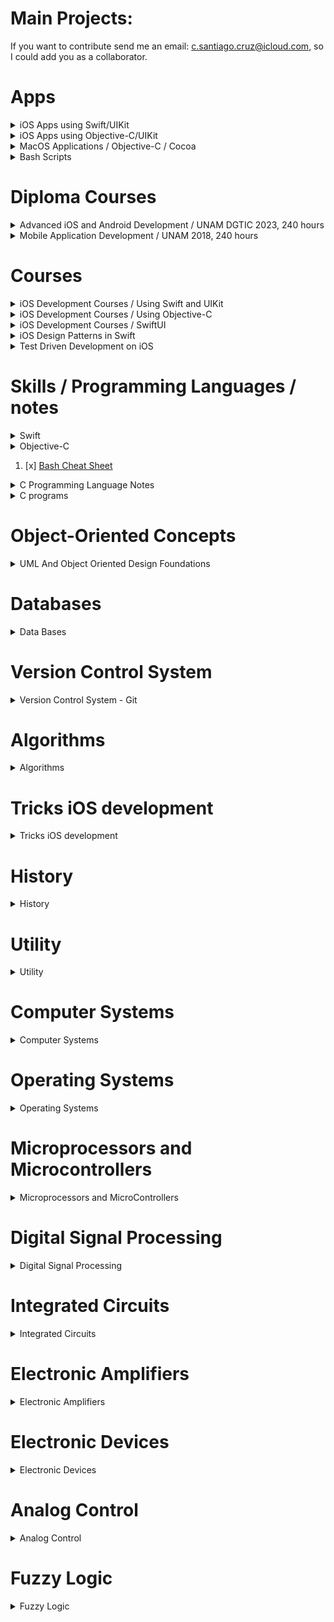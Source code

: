 # Main Projects:

If you want to contribute send me an email: c.santiago.cruz@icloud.com, so I could add you as a collaborator.

# Apps

<details><summary>iOS Apps using Swift/UIKit</summary>
<p>

* List of apps I developed during diploma course and self-study time.

1. [x] [Photorama](https://github.com/c4arl0s/Photorama-App-Presentation#photorama-app). It makes a web service request to get photos.
2. [x] [Restaurant](https://github.com/c4arl0s/Restaurant-App-Presentation#restaurant-app). Interactive restaurant menu that displays offerings, adds orders and sent order request.
3. [x] [List](https://github.com/c4arl0s/List-App-Presentation#guided-project-list-todolistapp). Display, add, delete and save a list of tasks.
4. [x] [Homepwner](https://github.com/c4arl0s/Homepwner-App-Presentation#homepwner-app) It keeps an inventory of all your possessions. It saves name, serial#, value and a picture.
5. [x] [Hotel Manzana](https://github.com/c4arl0s/Hotel-Manzana-App-Presentation#hotel-manzana-app). This app allows you to register guests when they arrive.
6. [x] [Personality Quiz](https://github.com/c4arl0s/Personality-Quiz-Presentation#personality-quiz). This app is a silly game that is going to reflect part of your personality.
7. [x] [Apple Pie (iPad)](https://github.com/c4arl0s/Apple-Pie-App-Presentation#apple-pie-app). Word guessing game.
8. [x] [WorldTrotter](https://github.com/c4arl0s/WorldTrotter-App-Presentation#beginning-of-worldtrotter-app). This app converts values between degrees Fahrenheit and degrees Celsius.
9. [x] [TouchTracker](https://github.com/c4arl0s/Touchtracker-App-Presentation#beginning-of-touchtracker-app). An app that lets the user draw lines by touching the screen 
10. [ ] [Chronolist](https://github.com/c4arl0s/ChronoList-Presentation). List of tasks or activities placed in chronological order.
11. [ ] [SteriflowApp](https://github.com/c4arl0s/ProductViewControllerForSteriflowApp#steriflowapp). Project that shows a catalog of Steriflow products.
12. [x] [Calculator (UI only, iPhone)](https://github.com/c4arl0s/Calculator-UI-Presentation#lab-calculator---content). User interface that shows you the power of Autolayout.
13. [x] [Calculator (UI + operations, iPhone and iPad)](https://github.com/c4arl0s/Practice-One-Calculator.git). Calculator that computes basic operations, +, -, \*, /

Frameworks used: UIKit, CoreData, CoreGraphics, CoreLocation, CoreMotion, MapKit, AVFoundation, QuartzCore, SafariServices, SceneKit, Speech, ARKit.
iOS Design Patterns used: MVC, Singleton, delegation, Observer, Target-Action, 

</p>
</details>

<details><summary>iOS Apps using Objective-C/UIKit</summary>
<p>

* List of apps I developed during self-study time:

11. [x] [Hypnosister (iPhone, using MRC)](https://github.com/c4arl0s/Hypnosister-ObjectiveC-Presentation#hypnosister-app---objective-c). Change and move concentric circles color with shake motion detection.
12. [x] [Homepwner (iPhone, using MRC)](https://github.com/c4arl0s/Homepwner-ObjectiveC-Presentation#homepwner-app---objective-c). It keeps an inventory of all your possessions.
13. [x] [TouchTracker (iPhone, using MRC)](https://github.com/c4arl0s/Touchtracker-ObjectiveC-Presentation#touchtracker-app---objective-c). This application lets the user draw lines by dragging across the view.
14. [x] [Nerdfeed (iPad, using MRC)](https://github.com/c4arl0s/Nerdfeed-ObjectiveC-Presentation#nerdfeed-app---objective-c). It reads the RSS feed from the Apple newsroom web service.
15. [x] [Basic MediaPlayer App (iPhone, using MRC)](https://github.com/c4arl0s/MediaPlayer-ObjectiveC-Presentation#media-playback---objective-c). Simple user interface to display a movie or video and audio.

* Frameworks used: UIKit, CoreData. 

</p>
</details>

<details><summary>MacOS Applications / Objective-C / Cocoa</summary>
<p>

* List of MacOS apps I developed during self-study time:

1. [x] [TahDoole Desktop App](https://github.com/c4arl0s/TahDoodle-Desktop-Cocoa-ObjectiveC-Presentation#tahdoole-desktop---cocoa--objective-c). Simple to-do list application that stores its data as a property list.
2. [ ] [Cocoa Server App](https://github.com/c4arl0s/Cocoa-Server-App-Presentation#cocoaserver-app---objective-c). It creates a server to broadcast its presence and advertise its service on a local area network.

* Frameworks used: 

</p>
</details>

<details><summary>Bash Scripts</summary>
<p>

* List of scripts I wrote to speed up my developments

1. [x] [git-add-ui.sh: It uses a dialog box to add modified and untracked files to the staged area](https://github.com/c4arl0s/git-add-user-interface-script#git-add-user-interface-script)
2. [x] [git-add-with-filter-ui.sh: It uses a dialog box to add modified and untracked files with a filter to the staged area](https://github.com/c4arl0s/git-add-with-filter-ui#git-add-with-filter-ui)
3. [x] [git-restore-ui.sh: It uses a dialog box to restore files that are located in staged area](https://github.com/c4arl0s/git-restore-user-interface-script#git-restore-user-interface-script)
4. [x] [git-restore-with-filter-ui.sh: It uses a dialog box to restore files using a filter that are located in staged area](https://github.com/c4arl0s/git-restore-with-filter-ui)
5. [x] [trad3.sh: It was created back in my student days to retrieve english/spanish words](https://github.com/c4arl0s/DictEnEsScript)
6. [x] [add3.sh: included in trad3.sh repository](https://github.com/c4arl0s/DictEnEsScript)
7. [x] [CreateContentIndexScript.sh: Create Content Index script for my repositores](https://github.com/c4arl0s/CreateContentIndex#create-content-index-script)
8. [x] [rmDotDSStoreScript.sh: Remove .DS_Store files recursively](https://github.com/c4arl0s/RemoveDotDS_StoreFileRecursiveScript#removedotds_storefilerecursivescript)
9. [x] [verifyStatus.sh: It was created to remember me if a repository has changes or files are untracked](https://github.com/c4arl0s/VerifyStatusRepositoriesScript)
10. [x] [extractImagesFromPdfFiles.sh: Extract Images from a pdf file recursively](https://github.com/c4arl0s/ExtractImagesFromPdfFilesBatchScript#extractimagesfrompdffilesbatchscript)
11. [x] [renameAllFiles.sh: rename all files and directories in the current directory recursively](https://github.com/c4arl0s/renameAllFilesScript)

</p>
</details>

# Diploma Courses

<details><summary>Advanced iOS and Android Development / UNAM DGTIC 2023, 240 hours</summary>
<p>

* Diploma Course at DGTIC UNAM, 2023 

1. [x] [Advanced iOS and Android Development - UNAM DGTIC 2022, 240 hours](https://github.com/c4arl0s/Advanced-iOS-and-Android-Development-Diploma-Course)

</p>
</details>

<details><summary>Mobile Application Development / UNAM 2018, 240 hours</summary>
<p>

* Diploma Course at iOS Development Lab, UNAM, 2018

1. [x] [Mobile Application Development - UNAM 2018, 240 hours](https://github.com/c4arl0s/AppDevelopmentWithSwift#appdevelopmentwithswift) 

</p>
</details>

# Courses

<details><summary>iOS Development Courses / Using Swift and UIKit</summary>
<p>

* List of courses I took to improve my knowledge and skills about iOS Development through a couple of years.

1. [x] [iOS Programming with Swift](https://github.com/c4arl0s/iOSProgramming_BasicSwift#iosprogramming_basicswift) (BNR course provided by iOS instructors to improve skills)
2. [x] [Practical Autolayout](https://github.com/c4arl0s/PracticalAutoLayoutXcode8#practical-autolayout---xcode-8) (Interesting book about how to demystify Autolayout)
3. [x] [Learn to Code in Swift](https://github.com/c4arl0s/LearnToCodeInSwift4#learn-to-code-in-swift-4---content) (Interesting way to teach Swift using iOS projects created by the author, It is a must)
4. [x] [Apple iOS Swift Unit Testing](https://github.com/c4arl0s/LearnAppleiOSSwiftUnitTesting#learn-apple-ios-swift-unit-testing---content) (First approach)
5. [ ] [Building AR Apps with Xcode](https://github.com/c4arl0s/AppDevelopmentWithSwift#4-building-ar-apps-with-xcode) (Apple course that teach you an introduction about ARKit)
6. [x] [Generics](https://github.com/c4arl0s/22GenericsInTheRealWorld#22-generics-in-the-real-world---content) (Important chapter provided by Learn to Code in Swift book)
7. [ ] [Swift Style](https://github.com/c4arl0s/SwiftStyle#swift-style---content) (Summary of recommendations about how to write Swift style code)
8. [x] [CoreGraphics](https://github.com/c4arl0s/AppDevelopmentWithSwiftGeneralIndex#8-core-graphics)
9. [x] [Protocols](https://github.com/c4arl0s/Swift-Protocols#swift-protocols---content)
10. [ ] [Combine Asynchronous Programming with Swift](https://github.com/c4arl0s/CombineAsynchronousProgrammingWithSwift#combine-asynchronous-programming-with-swift---content)

* Frameworks used: UIKit, CoreData, ARKit, CoreGraphics, CoreLocation, CoreMotion, MapKit, AVFoundation, QuartzCore, SafariServices, SceneKit, Speech. 
</p>
</details>

<details><summary>iOS Development Courses / Using Objective-C</summary>
<p>

* iOS Development Courses using Objective-C during self-study time.

1. [x] [iOS Programming (Objective-C Using MRC)](https://github.com/c4arl0s/iOSProgramming_AdvancedObjectiveC#iosprogrammingadvace_objectivec) 
2. [x] [Objective-C Programming (Using ARC)](https://github.com/c4arl0s/iOSProgramming_BasicObjectiveC#iosprogramming_basicobjectivec) 
3. [ ] [Beginning Xcode](https://github.com/c4arl0s/BeginningXcodeContentIndex#beginning-xcode)
4. [ ] [Using Speech Framework](https://github.com/c4arl0s/RecognizingSpeechInLiveAudio#recognizingspeechinliveaudio)
5. [ ] [Grand Central Dispatch](https://github.com/c4arl0s/15GrandCentralDispatchBackgroundProcessingAndYou#15-grand-central-dispatch-background-processing-and-you---content)
6. [x] [Frameworks, Libraries and Targets](https://github.com/c4arl0s/9FrameworksLibrariesAndTargets#frameworks-libraries-and-targets---content)

* Frameworks used: UIKit, CoreData, CoreLocation, UIAccelerometer (deprecate), AVFoundation, Speech.

</p>
</details>

<details><summary>iOS Development Courses / SwiftUI</summary>
<p>

* iOS Development Courses / SwiftUI during self study time.

1. [ ] [Introducing SwiftUI](https://github.com/c4arl0s/IntroducingSwiftUI#introducing-swiftui)

</p>
</details>

<details><summary>iOS Design Patterns in Swift</summary>
<p>

* Design Patterns in Swift

# The Creation Patterns

1. The Object Template Pattern
2. The Prototype Pattern
3. The Singleton Pattern
4. The Object Pool Pattern
5. Object Pool Variations
6. The Factory Method Pattern
7. Abstract Factory Pattern
8. The Builder Pattern

# Structural Patterns

1. The Adapter Pattern
2. The Bridge Pattern
3. The Decorator Pattern
4. The Composite Pattern
5. The Façade Pattern
6. The Flyweight Pattern
7. The Proxy Pattern

# The Behavioral Patterns

1. The Chain of Responsibility Pattern
2. The Command Pattern
3. The Mediator Pattern
4. The Observer Pattern
5. The Memento Pattern
6. The Strategy Pattern
7. The Visitor Pattern
8. The Template Method Pattern

# The MVVM Architectural Pattern

1. [x] [The Model-View-ViewModel Architectural Pattern](https://github.com/c4arl0s/3-The-MVVM-Architectural-Pattern#--the-model-view-viewmodel-architectural-pattern)
2. [ ] [MVVM](https://github.com/c4arl0s/MVVM#mvvm---content)

<img width="1012" alt="Screen Shot 2022-09-22 at 12 32 38 a m" src="https://user-images.githubusercontent.com/24994818/191666057-71e1ae5c-e417-4f42-bded-8aecc9a78fb5.png">

<img width="449" alt="Screen Shot 2022-09-01 at 1 39 32 a m" src="https://user-images.githubusercontent.com/24994818/187848385-19f517ed-f362-4754-a0e8-6ad3567f1f8c.png">

<img width="453" alt="Screen Shot 2022-09-01 at 1 40 45 a m" src="https://user-images.githubusercontent.com/24994818/187848582-a70c893b-7c71-4234-b074-2a5114945654.png">

<img width="524" alt="Screen Shot 2022-09-01 at 1 23 55 a m" src="https://user-images.githubusercontent.com/24994818/187845992-20c85360-96d8-44da-821c-2a3eff6deee1.png">

<img width="629" alt="Screen Shot 2022-09-01 at 1 17 09 a m" src="https://user-images.githubusercontent.com/24994818/187845112-58132134-54cd-41d3-bf98-db4c339276e0.png">

<img width="626" alt="Screen Shot 2022-09-01 at 1 16 53 a m" src="https://user-images.githubusercontent.com/24994818/187845125-0e943a1b-cadb-4f52-9c86-080d27ddfe72.png">

<img width="626" alt="Screen Shot 2022-09-01 at 1 31 26 a m" src="https://user-images.githubusercontent.com/24994818/187847137-8effefc5-953f-4f13-a66d-359bf8488a01.png">

</p>
</details>

<details><summary>Test Driven Development on iOS</summary>
<p>

* Test Driven Development on iOS:

1. [ ] [iOS Code Testing](https://github.com/c4arl0s/iOS-Code-Testing#ios-code-testing)
2. [ ] [Pro iOS Testing](https://github.com/c4arl0s/Pro-iOS-Testing#pro-ios-testing)

</p>
</details>

# Skills / Programming Languages / notes

<details><summary>Swift</summary>
<p>

<img width="491" alt="Screen Shot 2022-07-02 at 12 41 22 p m" src="https://user-images.githubusercontent.com/24994818/177011338-dfac00e4-0af9-4749-809e-ae0b1952a574.png">

1. [Introduction to Swift and Playgrounds](https://github.com/c4arl0s/IntroductionToSwiftAndPlaygrounds#introduction-to-swift-and-playgrounds---content)
2. [Constants, Variables and Data Types](https://github.com/c4arl0s/ConstantsVariablesAndDataTypes#constants-variables-and-data-types---content)
3. [Operators](https://github.com/c4arl0s/Operators#operators---content)
4. [Control Flow](https://github.com/c4arl0s/ControlFlow#controlflow---content)
5. [Xcode](https://github.com/c4arl0s/Xcode#xcode---content)
6. [Building, Running and Debugging an App](https://github.com/c4arl0s/BuildingRunningAndDebuggingAnApp#building-running-and-debugging-an-app---content)
7. [Interface Builder Basics](https://github.com/c4arl0s/InterfaceBuilderBasics#interface-builder-basics---content)
8. [Strings](https://github.com/c4arl0s/Strings#strings---content)
9. [Functions](https://github.com/c4arl0s/Functions#functions---content)
10. [Structures](https://github.com/c4arl0s/Structures#structures---content)
11. [Classes, Inheritance](https://github.com/c4arl0s/ClassesAndInheritance#classes-and-inheritance---content)
12. [Collections](https://github.com/c4arl0s/Collections#collections---content)
13. [Loops](https://github.com/c4arl0s/Loops#loops---content)
14. [Optionals](https://github.com/c4arl0s/Optionals#optionals---content)
15. [Type Casting and Inspection](https://github.com/c4arl0s/TypeCastingAndInspection#2-type-casting-and-inspection---content)
16. [Guard](https://github.com/c4arl0s/Guard#3-guard---content)
17. [Enumerations](https://github.com/c4arl0s/Enumerations#enumerations---content)
18. [Closures](https://github.com/c4arl0s/Closures#closures---content)
19. [Extensions](https://github.com/c4arl0s/Extensions#extensions---content) 

</p>
</details>

<details><summary>Objective-C</summary>
<p>

1. [x] [1. Objects](https://github.com/c4arl0s/2ObjectiveC#1-objects)
2. [x] [2. Using instances](https://github.com/c4arl0s/2ObjectiveC#2-using-instances)
3. [x] [3. Creating objects](https://github.com/c4arl0s/2ObjectiveC#3-creating-objects)
4. [x] [4. Sending messages](https://github.com/c4arl0s/2ObjectiveC#4-sending-messages)
5. [x] [5. Destroying objects](https://github.com/c4arl0s/2ObjectiveC#5-destroying-objects)
6. [x] [6. Writing the RandomPossession tool](https://github.com/c4arl0s/2ObjectiveC#6-writing-the-randompossession-tool)
7. [x] [7. NSString](https://github.com/c4arl0s/2ObjectiveC#7-nsstring)
8. [x] [8. NSArray and NSMutableArray](https://github.com/c4arl0s/2ObjectiveC#8-nsarray-and-nsmutablearray)
9. [x] [9. Subclassing an Objective-C class](https://github.com/c4arl0s/2ObjectiveC#9-subclassing-an-objective-c-class)
10. [x] [10. Instance variables](https://github.com/c4arl0s/2ObjectiveC#10-instance-variables)
11. [x] [11. Accessor methods](https://github.com/c4arl0s/2ObjectiveC#11-accessor-methods)
12. [x] [12. Instance methods](https://github.com/c4arl0s/2ObjectiveC#12-instance-methods)
13. [x] [13. Initiazers](https://github.com/c4arl0s/2ObjectiveC#13-initiazers)
14. [x] [14. id](https://github.com/c4arl0s/2ObjectiveC#14-id)
15. [x] [15. isa](https://github.com/c4arl0s/2ObjectiveC#15-isa)
16. [x] [16. Implementing the designated initializer](https://github.com/c4arl0s/2ObjectiveC#16-implementing-the-designated-initializer)
17. [x] [17. self](https://github.com/c4arl0s/2ObjectiveC#17-self)
18. [x] [18. super](https://github.com/c4arl0s/2ObjectiveC#18-super)
19. [x] [19. Other initializer and the initializer chain](https://github.com/c4arl0s/2ObjectiveC#19-other-initializer-and-the-initializer-chain)
20. [x] [20. class methods](https://github.com/c4arl0s/2ObjectiveC#20-class-methods)
21. [x] [21. Testing your subclass](https://github.com/c4arl0s/2ObjectiveC#21-testing-your-subclass)
22. [x] [22. Exceptions and the console window](https://github.com/c4arl0s/2ObjectiveC#22-exceptions-and-the-console-window)
23. [x] [23. Fast enumeration](https://github.com/c4arl0s/2ObjectiveC#23-fast-enumeration)
24. [x] [24. Challenge](https://github.com/c4arl0s/2ObjectiveC#24-challenge)

</p>
</details>

1. [x] [Bash Cheat Sheet](https://github.com/c4arl0s/BashCheatSheet#bashcheatsheet)

<details><summary>C Programming Language Notes</summary>
<p>

* C Programming Language Notes:

Lectures, notes, code and documentation about C programming language.

1. [x] [Understanding And Using C Pointers](https://github.com/c4arl0s/UnderstandingAndUsingCPointers#understandingandusingcpointers)  
2. [x] [Representing and Manipulating Information with C](https://github.com/c4arl0s/2RepresentingAndManipulatingInformation#2-representing-and-manipulating-information---content)
3. [x] [Optimizing Program Performance with C](https://github.com/c4arl0s/ComputerSystemsAProgrammersPerspectiveContentIndex#5-optimizing-program-performance)
2. [x] [Learn C on The Mac For OSX and iOS](https://github.com/c4arl0s/Learn_C_onTheMacForOSXandiOS#learn_c_onthemacforosxandios) 
3. [ ] [Numerical Analysis With C Programming Language](https://github.com/c4arl0s/NumericalAnalysisWithCProgrammingLanguage#numerical-analysis-with-c-programming-language---content)

</p>
</details>

<details><summary>C programs</summary>
<p>

* C programs:

1. [x] [search-price.c: It search a price of an item over a text file]()  
2. [x] [fibonacci.c: it calculates first 20 numbers of fibonacci series]()
3. [x] [c-to-f.c: It converts centigrades units to Farenheit units]()
2. [x] [diodo.c: It calculates phase angle, Power Electronics]() 
3. [x] [pparallel.c: Data adquisition project, using an old HP Pavilion Desktop computer]()
3. [x] [Programming in C: List of c programs that I created in the old days](https://github.com/c4arl0s/ProgrammingInC#programming-in-c)

</p>
</details>

# Object-Oriented Concepts

<details><summary>UML And Object Oriented Design Foundations</summary>
<p>

* UML And Object Oriented Design Foundations:

1. [ ] [UML And Object Oriented Design Foundations](https://github.com/c4arl0s/UML-And-Object-Oriented-Design-Foundations-Presentation#uml-and-object-oriented-design-foundations---content)

</p>
</details>

# Databases

<details><summary>Data Bases</summary>
<p>

* Data Bases:

Lectures, code and documentation about data bases.

1. [x] [SQLite For Mobil Apps Simplified](https://github.com/c4arl0s/SQLiteForMobileAppsSimplified#sqlite3_notes) 
2. [ ] [Designing Data Intensive Applications](https://github.com/c4arl0s/DesigningDataIntensiveApplications#designing-data-intensive-applications) 
3. [x] [Introducing SQLite for Mobile Developers](https://github.com/c4arl0s/SQLiteForMobilDevelopers#sqliteformobildevelopers) 

</p>
</details>

# Version Control System

<details><summary>Version Control System - Git</summary>
<p>

* Version Control System - Git:

1. [x] [Introduction](https://github.com/c4arl0s/RysGitTutorialContentIndex#1-introduction)
2. [x] [The basics](https://github.com/c4arl0s/RysGitTutorialContentIndex#2-the-basics)
3. [x] [Undoing Changes](https://github.com/c4arl0s/RysGitTutorialContentIndex#3-undoing-changes-rys-git-tutorial)
4. [x] [Branches I](https://github.com/c4arl0s/RysGitTutorialContentIndex#4-branches-i)
5. [x] [Branches II](https://github.com/c4arl0s/RysGitTutorialContentIndex#5-branches-ii)
6. [x] [Rebasing](https://github.com/c4arl0s/RysGitTutorialContentIndex#6-rebasing)	
7. [x] [Rewriting History](https://github.com/c4arl0s/RysGitTutorialContentIndex#7-rewriting-history)
8. [x] [Remotes](https://github.com/c4arl0s/RysGitTutorialContentIndex#8-remotes)
9. [x] [Centralized Workflows](https://github.com/c4arl0s/RysGitTutorialContentIndex#9-centralized-workflows)
10. [x] [Distributed Workflows](https://github.com/c4arl0s/RysGitTutorialContentIndex#10-distributed-workflows)
11. [x] [Patch Workflows](https://github.com/c4arl0s/RysGitTutorialContentIndex#11-patch-workflows)
12. [x] [Tips and Tricks](https://github.com/c4arl0s/RysGitTutorialContentIndex#12-tips-and-tricks)
13. [x] [Plumbing](https://github.com/c4arl0s/RysGitTutorialContentIndex#13-plumbing)
14. [x] [Summary git commands](https://github.com/c4arl0s/Summary-git-commands)

</p>
</details>

# Algorithms

<details><summary>Algorithms</summary>
<p>

* Algorithms:

1. [x] [Algorithms and Data Structures in Swift](https://github.com/c4arl0s/AlgorithmsAndDataStructuresInSwift#ilgorithms-and-data-structures-in-swift) 
     - [x] [Basic Sorting](https://github.com/c4arl0s/7BasicSortingAADSSwift#7-basic-sorting)
         - [x] [Selection Sort](https://github.com/c4arl0s/7BasicSortingAADSSwift#-selection-sort)
         - [x] [Insertion Sort](https://github.com/c4arl0s/7BasicSortingAADSSwift#-insertion-sort)
         - [x] [Bubble Sort](https://github.com/c4arl0s/7BasicSortingAADSSwift#-bubble-sort)
     - [x] [Advanced Sorting](https://github.com/c4arl0s/8AdvanceSortingAADSSwift#8-advance-sorting)
         - [x] [Merge Sort](https://github.com/c4arl0s/8AdvanceSortingAADSSwift#1-the-merge-sort)
         - [x] [Quick Sort](https://github.com/c4arl0s/8AdvanceSortingAADSSwift#2-quicksort)
2. [x] [Algorithms and Data Structures in Objective-C](https://github.com/c4arl0s/AlgorithmsAndDataStructuresInObjectiveC#algorithms-and-data-structures-in-objective-c) 
     - [x] [Basic Sorting](https://github.com/c4arl0s/7BasicSortingInObjectiveC#7-basic-sorting-in-objective-c)
         - [x] [Selection Sort](https://github.com/c4arl0s/7BasicSortingInObjectiveC#1-selection-sort)
         - [x] [Insertion Sort](https://github.com/c4arl0s/7BasicSortingInObjectiveC#2-insertion-sort)
         - [x] [Bubble Sort](https://github.com/c4arl0s/7BasicSortingInObjectiveC#4-bubble-sort)
     - [x] [Advanced Sorting](https://github.com/c4arl0s/8AdvanceSortingInObjectiveC#8-advance-sorting-in-objective-c)
         - [x] [Merge Sort](https://github.com/c4arl0s/8AdvanceSortingInObjectiveC#1-the-merge-sort)
         - [x] [Quick Sort](https://github.com/c4arl0s/8AdvanceSortingInObjectiveC#2-quicksort)
5. [ ] Graph Algorithms
     - [ ] Sequential Graph Algorithms
     - [ ] Parallel Graph Algorithms
     - [ ] Distributed Graph Algorithms 

* Frameworks used: QuartzCore. 

</p>
</details>

# Tricks iOS development

<details><summary>Tricks iOS development</summary>
<p>

* Tricks iOS development:

1. [shortcuts](https://github.com/c4arl0s/Xcode#3-keyboard-shorcuts)
2. [Building and running wirelessly](https://github.com/c4arl0s/BuildingRunningAndDebuggingAnApp#3-building-and-running-wirelessly)

</p>
</details>

# History

<details><summary>History</summary>
<p>

* History:

<img width="1301" alt="Screen Shot 2022-04-10 at 11 56 10 a m" src="https://user-images.githubusercontent.com/24994818/162630747-5912c40d-5167-4fb1-ac42-8a7b49ddadb6.png">

</p>
</details>

# Utility

<details><summary>Utility</summary>
<p>

* Utility:

2. [x] [VIM](https://github.com/c4arl0s/VIM#vim) 
3. [ ] [Regular Expresions](https://github.com/c4arl0s/RegularExpressions#regular-expression---content) 
4. [ ] [English Language](https://github.com/c4arl0s/OxfordGuideToEnglishGrammar#oxford-guide-to-english-grammar---content)
5. [x] [Must-Have English Phrases for Online Meetings](https://github.com/c4arl0s/Must-Have-English-Phrases-for-Online-Meetings#must-have-english-phrases-for-online-meetings)
6. [x] [10 Words to use right now at work in English](https://github.com/c4arl0s/10-Words-to-Use-Right-Now-at-Work-in-English#10-words-to-use-right-now-at-work-in-english)

</p>
</details>

# Computer Systems

<details><summary>Computer Systems</summary>
<p>

* Notes about computer systems engineering from programming perspective.

1. [x] [Computer Systems - A Programmers Perspective](https://github.com/c4arl0s/ComputerSystems_aProgrammersPerspective#computer-systems---a-programmers-perspective) 
2. [x] [Computer Organization and Design Fundamentals](https://github.com/c4arl0s/ComputerOrganization-DesignFundamentals#computer-organization-and-design-fundamentals) 

### Concurrency

Concurrency is a mechanism that decreases the response time of the system by using a single process unit. 

In Concurrency, a major task is divided into subtask that execute simultaneously but not at the same time. A good example of concurrency is having multiple applications, like a Chrome browser, a video editor, and iTunes running at the same time in an operating system. 

<img width="499" alt="Concurrency" src="https://user-images.githubusercontent.com/24994818/187840751-d72c4d3c-d723-4267-98b3-e8b37f5a46fd.png">

### Parallelism

* Parallelism is a mechanism that increases computational speed by using multiple processors. In parallelism, tasks execute simultaneously and at the same time. A good example of parallelism is running a video editor that has many task to perform simultaneoulsy.

<img width="488" alt="Paralellism" src="https://user-images.githubusercontent.com/24994818/187840796-a3d589f8-3db1-48e1-ab90-7db7991cd097.png">

</p>
</details>

# Operating Systems

<details><summary>Operating Systems</summary>
<p>

* Unix:

<div>
<img src="https://user-images.githubusercontent.com/24994818/210193606-ee625a97-d5a2-4e1d-8bdf-0515eb24ac06.jpg" width="500" height="300"/>
</div>

1. [x] [Unix](https://github.com/c4arl0s/Unix#bashcheatsheet) 

</p>
</details>

# Microprocessors and Microcontrollers

<details><summary>Microprocessors and MicroControllers</summary>
<p>

* Microprocessors and MicroControllers: Notes about how a microprocessor and a microcontrollers work.

1. [x] [Inside The Machine](https://github.com/c4arl0s/InsideTheMachine#inside-the-machine) 
2. [x] [Microprocessorsi And Microcontrollers](https://github.com/c4arl0s/MicroprocessorsAndMicrocontrollers) 

</p>
</details>

# Digital Signal Processing

<details><summary>Digital Signal Processing</summary>
<p>

Digital Signal Processing:

1. [x] [Digital Signal Processing Notes](https://github.com/c4arl0s/DigitalSignalProcessing#digital-signal-processing)

</p>
</details>

# Integrated Circuits

<details><summary>Integrated Circuits</summary>
<p>

* Integrated Circuits:

1. [x] [Integrated Circuits Notes](https://github.com/c4arl0s/IntegratedCircuitsNotes#integrated-circuits-notes)

</p>
</details>

# Electronic Amplifiers

<details><summary>Electronic Amplifiers</summary>
<p>

* Electronic Amplifiers:

1. [x] [Electronic Amplifiers Notes](https://github.com/c4arl0s/ElectronicAmplifiersNotes#electronic-amplifiers-notes)

</p>
</details>

# Electronic Devices

<details><summary>Electronic Devices</summary>
<p>

* Electronic Devices:

1. [x] [Electronic Devices Notes](https://github.com/c4arl0s/ElectronicDevicesNotes#electronic-devices-notes)

</p>
</details>

# Analog Control

<details><summary>Analog Control</summary>
<p>

* Analog Control:

1. [x] [Analog Control](https://github.com/c4arl0s/AnalogControl)

</p>
</details>

# Fuzzy Logic

<details><summary>Fuzzy Logic</summary>
<p>

* Fuzzy Logic:

1. [x] [Fuzzy Logic Notes](https://github.com/c4arl0s/FuzzyLogic#fuzzy-logic-notes)

</p>
</details>
